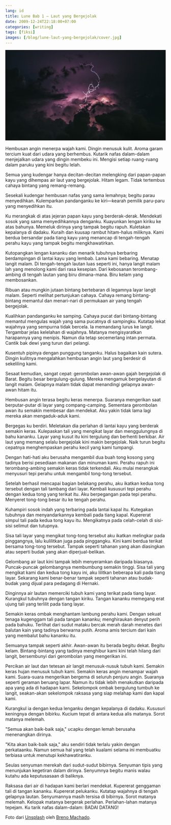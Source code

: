 ```yaml
---
lang: id
title: Lune Bab 1 – Laut yang Bergejolak
date: 2009-12-24T22:18:00+07:00
categories: [writing]
tags: [fiksi]
images: [/blog/lune-laut-yang-bergejolak/cover.jpg]
---
```

![Lune Bab 1 – Laut yang Bergejolak](cover.jpg)

Hembusan angin menerpa wajah kami. Dingin menusuk kulit. Aroma garam tercium kuat dari udara yang berhembus. Kutarik nafas dalam-dalam menjejalkan udara yang dingin membeku ini. Mengisi setiap ruang-ruang dalam paruku yang kini begitu lelah.

Semua yang kudengar hanya decitan-decitan melengking dari papan-papan kayu yang dihempas air laut yang bergejolak. Hitam legam. Tidak tertembus cahaya bintang yang remang-remang.

Sesekali kudengar hembusan nafas yang sama lemahnya; begitu parau menyedihkan. Kulemparkan pandanganku ke kiri—kearah pemilik paru-paru yang menyedihkan itu.

Ku merangkak di atas jejeran papan kayu yang berderak-derak. Mendekati sosok yang sama menyedihkannya denganku. Kuayunkan lengan kiriku ke atas bahunya. Memeluk dirinya yang tampak begitu rapuh. Kuletakan kepalanya di dadaku. Kuraih dan kuusap rambut hitam-halus miliknya. Kami berdua bersandar pada tiang kayu yang menancap di tengah-tengah perahu kayu yang tampak begitu mengkhawatirkan.

Kutopangkan lengan kananku dan menarik tubuhnya berbaring berdampingan di lantai kayu yang lembab. Lama kami bebaring. Menatap langit malam. Di tengah-tengah lautan luas seperti ini, hanya langit malam lah yang menolong kami dari rasa kesepian. Dari kebosanan terombang-ambing di tengah lautan yang biru dimana-mana. Biru kelam yang membosankan.

Ribuan atau mungkin jutaan bintang bertebaran di legamnya layar langit malam. Seperti melihat pertunjukan cahaya. Cahaya remang bintang-bintang memantul dan menari-nari di permukaan air yang tengah bergejolak.

Kualihkan pandanganku ke samping. Cahaya pucat dari bintang-bintang memantul mengulas wajah yang sama pucatnya di sampingku. Kutatap lekat wajahnya yang sempurna tidak bercela. Ia memandang lurus ke langit. Tergambar jelas kelelahan di wajahnya. Matanya mengisyaratkan harapannya yang menipis. Namun dia tetap secemerlang intan permata. Cantik bak dewi yang turun dari pelangi.

Kusentuh pipinya dengan punggung tanganku. Halus bagaikan kain sutera. Dingin kulitnya mengalahkan hembusan angin laut yang berdesir di sekeliling kami.

Sesaat kemudian, sangat cepat: gerombolan awan-awan gajah bergejolak di Barat. Begitu besar bergulung-gulung. Mereka mengamuk bergelayutan di langit malam. Gelapnya malam tidak dapat menandingi gelapnya awan-awan hitam itu.

Hembusan angin terasa begitu keras menerpa. Suaranya mengerikan saat berputar-putar di layar yang compang-camping. Sementara gerombolan awan itu semakin membesar dan mendekat. Aku yakin tidak lama lagi mereka akan mengaduk-aduk kami.

Bergegas ku berdiri. Meletakan dia perlahan di lantai kayu yang berderak semakin keras. Kulepaskan tali yang mengikat layar dan menggulungnya di bahu kananku. Layar yang kusut itu kini tergulung dan berhenti berkibar. Air laut yang memang selalu bergejolak kini makin bergejolak. Naik turun begitu cepatnya menghempaskan perahu kecil yang kami tumpangi.

Dengan hati-hati aku berusaha mengambil dua buah tong kosong yang tadinya berisi pesediaan makanan dan minuman kami. Perahu rapuh ini terombang-ambing semakin keras tidak terkendali. Aku mulai merangkak menyusuri tepi perahu untuk mengambil tong-tong tersebut.

Setelah berhasil mencapai bagian belakang perahu, aku ikatkan kedua tong tersebut dengan tali tambang dari layar. Kembali kususuri tepi perahu dengan kedua tong yang terikat itu. Aku berpegangan pada tepi perahu. Menyeret tong-tong besar itu ke tengah perahu.

Kuhampiri sosok indah yang terbaring pada lantai kapal itu. Kutegakan tubuhnya dan menyandarkannya kembali pada tiang kapal. Kupererat simpul tali pada kedua tong kayu itu. Mengikatnya pada celah-celah di sisi-sisi selimut dan tutupnya.

Sisa tali layar yang mengikat tong-tong tersebut aku ikatkan melingkar pada pinggangnya, lalu kulilitkan juga pada pinggangku. Kini kami berdua terikat bersama tong-tong tersebut. Tampak seperti tahanan yang akan diasingkan atau seperti budak yang akan diperjual-belikan.

Gelombang air laut kini tampak lebih menyeramkan daripada biasanya. Puncak-puncak gelombangnya membumbung semakin tinggi. Sisa tali yang mengikat kami dan kedua tong kayu ini, aku lilitkan beberapa kali pada tiang layar. Sekarang kami benar-benar tampak seperti tahanan atau budak-budak yang dijual para pedagang di Hernaki.

Dinginnya air lautan memerciki tubuh kami yang terikat pada tiang layar. Kurangkul tubuhnya dengan tangan kiriku. Tangan kananku memegang erat ujung tali yang terlilit pada tiang layar.

Semakin keras ombak menghantam lambung perahu kami. Dengan sekuat tenaga kugenggam tali pada tangan kananku; menghiraukan denyut perih pada bahuku. Terlihat dari sudut mataku bercak merah darah menetes dari balutan kain yang tadinya berwarna putih. Aroma amis tercium dari kain yang membalut bahu kananku itu.

Semuanya tampak seperti akhir. Awan-awan itu berada begitu dekat. Begitu kelam. Bintang-bintang yang tadinya menghibur kami kini telah hilang dari langit, bersembunyi dari gerombolan yang mengerikan ini.

Percikan air laut dan tetesan air langit menusuk-nusuk tubuh kami. Semakin keras hujan menusuk tubuh kami. Semakin keras angin menampar wajah kami. Suara-suara mengerikan bergema di seluruh penjuru angin. Suaranya seperti geraman beruang lapar. Namun itu tidak lebih menakutkan daripada apa yang ada di hadapan kami. Sekelompok ombak bergulung tumbuh ke langit, seakan-akan sekelompok raksasa yang siap melahap kami dan kapal kami.

Kurangkul ia dengan kedua lenganku dengan kepalanya di dadaku. Kususuri keningnya dengan bibirku. Kucium tepat di antara kedua alis matanya. Sorot matanya melemah.

"Semua akan baik-baik saja," ucapku dengan lemah berusaha menenangkan dirinya.

"Kita akan baik-baik saja," aku sendiri tidak terlalu yakin dengan perkataanku. Namun semua hal yang telah kualami selama ini membuatku terbiasa untuk menutupi kekhawatiranku.

Seulas senyuman merekah dari sudut-sudut bibirnya. Senyuman tipis yang menunjukan kegetiran dalam dirinya. Senyumnya begitu manis walau kutahu ada keputusasaan di baliknya.

Raksasa dari air di hadapan kami berlari mendekat. Kupererat genggaman tali di tangan kananku. Kupererat pelukanku. Kutatap wajahnya di tengah gelapnya lautan. Senyumannya masih tersisa di bibirnya. Sorot matanya melemah. Kelopak matanya bergerak perlahan. Perlahan-lahan matanya tepejam. Ku tarik nafas dalam-dalam: BADAI DATANG!

Foto dari [Unsplash](https://unsplash.com/photos/in9-n0JwgZ0) oleh [Breno Machado](https://unsplash.com/@brenomachado).
